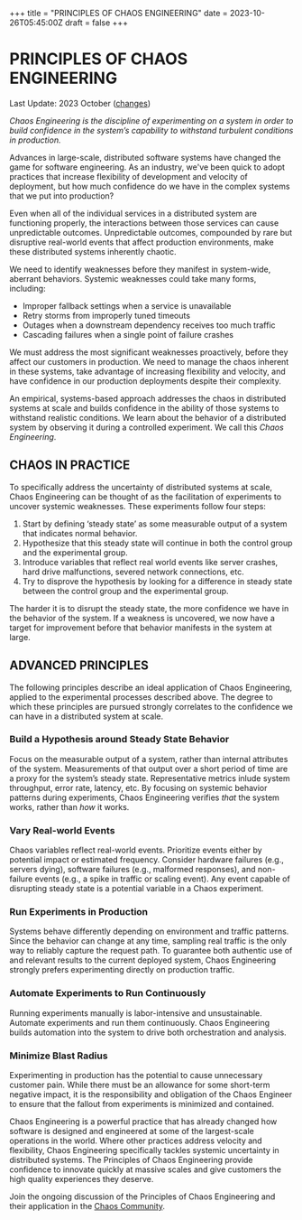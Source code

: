 +++
title = "PRINCIPLES OF CHAOS ENGINEERING"
date = 2023-10-26T05:45:00Z
draft = false
+++

# PRINCIPLES OF CHAOS ENGINEERING
Last Update: 2023 October ([changes](https://github.com/chaos-eng/chaos-eng.github.io/pull/62/files))

*Chaos Engineering is the discipline of experimenting on a system in order to build confidence in the system’s capability to withstand turbulent conditions in production.*

Advances in large-scale, distributed software systems have changed the game for software engineering.  As an industry, we've been quick to adopt practices that increase flexibility of development and velocity of deployment, but how much confidence do we have in the complex systems that we put into production?

Even when all of the individual services in a distributed system are functioning properly, the interactions between those services can cause unpredictable outcomes.  Unpredictable outcomes, compounded by rare but disruptive real-world events that affect production environments, make these distributed systems inherently chaotic.

We need to identify weaknesses before they manifest in system-wide, aberrant behaviors.  Systemic weaknesses could take many forms, including:

- Improper fallback settings when a service is unavailable
- Retry storms from improperly tuned timeouts
- Outages when a downstream dependency receives too much traffic
- Cascading failures when a single point of failure crashes

We must address the most significant weaknesses proactively, before they affect our customers in production.  We need to manage the chaos inherent in these systems, take advantage of increasing flexibility and velocity, and have confidence in our production deployments despite their complexity.

An empirical, systems-based approach addresses the chaos in distributed systems at scale and builds confidence in the ability of those systems to withstand realistic conditions.  We learn about the behavior of a distributed system by observing it during a controlled experiment.  We call this *Chaos Engineering*.

## CHAOS IN PRACTICE

To specifically address the uncertainty of distributed systems at scale, Chaos Engineering can be thought of as the facilitation of experiments to uncover systemic weaknesses.  These experiments follow four steps:

1. Start by defining ‘steady state’ as some measurable output of a system that indicates normal behavior.
2. Hypothesize that this steady state will continue in both the control group and the experimental group.
3. Introduce variables that reflect real world events like server crashes, hard drive malfunctions, severed network connections, etc.
4. Try to disprove the hypothesis by looking for a difference in steady state between the control group and the experimental group.

The harder it is to disrupt the steady state, the more confidence we have in the behavior of the system.  If a weakness is uncovered, we now have a target for improvement before that behavior manifests in the system at large.

## ADVANCED PRINCIPLES

The following principles describe an ideal application of Chaos Engineering, applied to the experimental processes described above.  The degree to which these principles are pursued strongly correlates to the confidence we can have in a distributed system at scale.

### Build a Hypothesis around Steady State Behavior

Focus on the measurable output of a system, rather than internal attributes of the system.  Measurements of that output over a short period of time are a proxy for the system’s steady state.  Representative metrics inlude system throughput, error rate, latency, etc.  By focusing on systemic behavior patterns during experiments, Chaos Engineering verifies _that_ the system works, rather than _how_ it works.

### Vary Real-world Events

Chaos variables reflect real-world events.  Prioritize events either by potential impact or estimated frequency.  Consider hardware failures (e.g., servers dying), software failures (e.g., malformed responses), and non-failure events (e.g., a spike in traffic or scaling event).  Any event capable of disrupting steady state is a potential variable in a Chaos experiment.

### Run Experiments in Production

Systems behave differently depending on environment and traffic patterns.  Since the behavior can change at any time, sampling real traffic is the only way to reliably capture the request path.  To guarantee both authentic use of and relevant results to the current deployed system, Chaos Engineering strongly prefers experimenting directly on production traffic.

### Automate Experiments to Run Continuously

Running experiments manually is labor-intensive and unsustainable.  Automate experiments and run them continuously.  Chaos Engineering builds automation into the system to drive both orchestration and analysis.

### Minimize Blast Radius

Experimenting in production has the potential to cause unnecessary customer pain. While there must be an allowance for some short-term negative impact, it is the responsibility and obligation of the Chaos Engineer to ensure that the fallout from experiments is minimized and contained.

Chaos Engineering is a powerful practice that has already changed how software is designed and engineered at some of the largest-scale operations in the world.  Where other practices address velocity and flexibility, Chaos Engineering specifically tackles systemic uncertainty in distributed systems.  The Principles of Chaos Engineering provide confidence to innovate quickly at massive scales and give customers the high quality experiences they deserve.

Join the ongoing discussion of the Principles of Chaos Engineering and their application in the [Chaos Community](https://groups.google.com/forum/#!forum/chaos-community).
